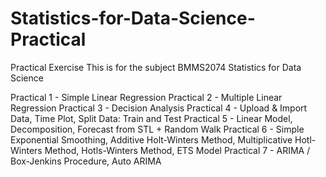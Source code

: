 # Statistics-for-Data-Science-Practical
Practical Exercise
This is for the subject BMMS2074 Statistics for Data Science

Practical 1 - Simple Linear Regression
Practical 2 - Multiple Linear Regression
Practical 3 - Decision Analysis
Practical 4 - Upload & Import Data, Time Plot, Split Data: Train and Test
Practical 5 - Linear Model, Decomposition, Forecast from STL + Random Walk
Practical 6 - Simple Exponential Smoothing, Additive Holt-Winters Method, Multiplicative Hotl-Winters Method, Hotls-Winters Method, ETS Model
Practical 7 - ARIMA / Box-Jenkins Procedure, Auto ARIMA
